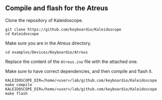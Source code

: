 ## Compile and flash for the Atreus

Clone the repository of Kaleidoscope.

```
git clone https://github.com/keyboardio/Kaleidoscope
cd Kaleidoscope
```

Make sure you are in the Atreus directory.

```
cd examples/Devices/Keyboardio/Atreus
```

Replace the content of the `Atreus.ino` file with the attached one.

Make sure to have correct dependencies, and then compile and flash it.

```
KALEIDOSCOPE_DIR=/home/<user>/lab/github.com/keyboardio/Kaleidoscope make compile
KALEIDOSCOPE_DIR=/home/<user>/lab/github.com/keyboardio/Kaleidoscope make flash
```
